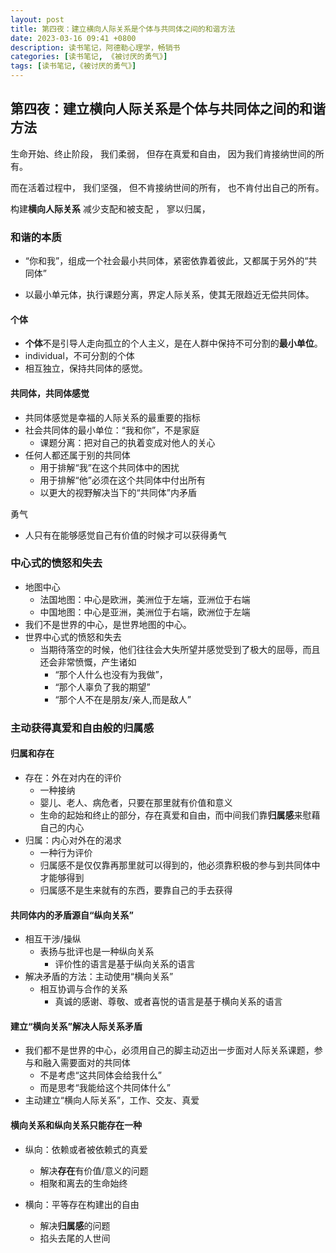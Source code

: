 ```yaml
---
layout: post
title: 第四夜：建立横向人际关系是个体与共同体之间的和谐方法
date: 2023-03-16 09:41 +0800
description: 读书笔记，阿德勒心理学，畅销书
categories: [读书笔记, 《被讨厌的勇气》]
tags: [读书笔记,《被讨厌的勇气》]
---
```


## 第四夜：建立横向人际关系是个体与共同体之间的和谐方法

生命开始、终止阶段，
我们柔弱，
但存在真爱和自由，
因为我们肯接纳世间的所有。

而在活着过程中，
我们坚强，
但不肯接纳世间的所有，
也不肯付出自己的所有。

构建**横向人际关系**
减少支配和被支配 ，
寥以归属，

### 和谐的本质

- “你和我”，组成一个社会最小共同体，紧密依靠着彼此，又都属于另外的“共同体”

- 以最小单元体，执行课题分离，界定人际关系，使其无限趋近无偿共同体。

#### 个体

- **个体**不是引导人走向孤立的个人主义，是在人群中保持不可分割的**最小单位**。
- individual，不可分割的个体
- 相互独立，保持共同体的感觉。

#### 共同体，共同体感觉

- 共同体感觉是幸福的人际关系的最重要的指标
- 社会共同体的最小单位：“我和你”，不是家庭
  - 课题分离：把对自己的执着变成对他人的关心
- 任何人都还属于别的共同体
  - 用于排解“我”在这个共同体中的困扰
    <!-- - “倾听更大共同体的声音”的案例 -->
      <!-- - 在学校共同体内不能很好的融合老师，不要再校内与之唱反调，无用 -->
      <!-- - 跳到社会共同体的眼光看待老师 -->
  - 用于排解“他”必须在这个共同体中付出所有
  - 以更大的视野解决当下的“共同体”内矛盾

勇气

- 人只有在能够感觉自己有价值的时候才可以获得勇气

### 中心式的愤怒和失去

- 地图中心
  - 法国地图：中心是欧洲，美洲位于左端，亚洲位于右端
  - 中国地图：中心是亚洲，美洲位于右端，欧洲位于左端
- 我们不是世界的中心，是世界地图的中心。
- 世界中心式的愤怒和失去
  - 当期待落空的时候，他们往往会大失所望并感觉受到了极大的屈辱，而且还会非常愤慨，产生诸如
    - “那个人什么也没有为我做”，
    - “那个人辜负了我的期望”
    - “那个人不在是朋友/亲人,而是敌人”

### 主动获得真爱和自由般的归属感

#### 归属和存在

- 存在：外在对内在的评价
  - 一种接纳
  - 婴儿、老人、病危者，只要在那里就有价值和意义
  - 生命的起始和终止的部分，存在真爱和自由，而中间我们靠**归属感**来慰藉自己的内心
- 归属：内心对外在的渴求
  - 一种行为评价
  - 归属感不是仅仅靠再那里就可以得到的，他必须靠积极的参与到共同体中才能够得到
  - 归属感不是生来就有的东西，要靠自己的手去获得

#### 共同体内的矛盾源自“纵向关系”

- 相互干涉/操纵
  - 表扬与批评也是一种纵向关系
    - 评价性的语言是基于纵向关系的语言
- 解决矛盾的方法：主动使用“横向关系”
  - 相互协调与合作的关系
    - 真诚的感谢、尊敬、或者喜悦的语言是基于横向关系的语言

#### 建立“横向关系”解决人际关系矛盾

- 我们都不是世界的中心，必须用自己的脚主动迈出一步面对人际关系课题，参与和融入需要面对的共同体
  - 不是考虑“这共同体会给我什么”
  - 而是思考“我能给这个共同体什么”
- 主动建立“横向人际关系”，工作、交友、真爱

#### 横向关系和纵向关系只能存在一种

- 纵向：依赖或者被依赖式的真爱
  - 解决**存在**有价值/意义的问题
  - 相聚和离去的生命始终

- 横向：平等存在构建出的自由
  - 解决**归属感**的问题
  - 掐头去尾的人世间
